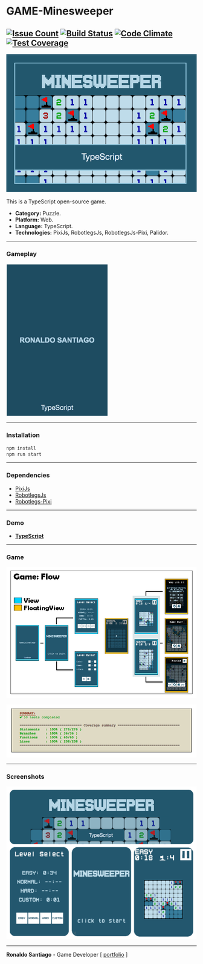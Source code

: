 # GAME-Minesweeper


[![Issue Count](https://codeclimate.com/github/RonaldoSetzer/GAME-Minesweeper/badges/issue_count.svg)](https://codeclimate.com/github/RonaldoSetzer/GAME-Minesweeper)
[![Build Status](https://travis-ci.org/RonaldoSetzer/GAME-Minesweeper.svg?branch=master)](https://travis-ci.org/RonaldoSetzer/GAME-Minesweeper)
[![Code Climate](https://codeclimate.com/github/RonaldoSetzer/GAME-Minesweeper/badges/gpa.svg)](https://codeclimate.com/github/RonaldoSetzer/GAME-Minesweeper)
[![Test Coverage](https://codeclimate.com/github/RonaldoSetzer/GAME-Minesweeper/badges/coverage.svg)](https://codeclimate.com/github/RonaldoSetzer/GAME-Minesweeper/coverage)
---

![cover](img_cover_minesweeper_ts.png)

This is a TypeScript open-source game.

+ **Category:** Puzzle.
+ **Platform:** Web.
+ **Language:** TypeScript.
+ **Technologies:** PixiJs, RobotlegsJs, RobotlegsJs-Pixi, Palidor.

* * *

### Gameplay

![gif_ts](gif_minesweeper_ts_demo.gif)

* * *

### Installation

```
npm install
npm run start
```

* * *

### Dependencies

+ [PixiJs](http://www.pixijs.com/)
+ [RobotlegsJs](https://github.com/RobotlegsJS/RobotlegsJS)
+ [Robotlegs-Pixi](https://github.com/RobotlegsJS/RobotlegsJS-Pixi)

* * *

### Demo
+ **[TypeScript](https://ronaldosetzer.github.io/portfolio/open_source/minesweeper_ts/)**

* * *

### Game

![screenshot01](img_ss_minesweeper_ts_01.png)

![screenshot02](img_ss_minesweeper_ts_02.png)


* * *

### Screenshots
![screenshot01](img_game_minesweeper_ts.png)
* * *

**Ronaldo Santiago**  - Game Developer [ [portfolio](https://ronaldosetzer.github.io/portfolio/) ]
